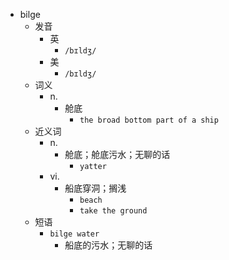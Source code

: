 - bilge
  - 发音
    - 英
      - `/bɪldʒ/`
    - 美
      - `/bɪldʒ/`
  - 词义
    - n.
      - 舱底
        - `the broad bottom part of a ship`
  - 近义词
    - n.
      - 舱底；舱底污水；无聊的话
        - `yatter`
    - vi.
      - 船底穿洞；搁浅
        - `beach`
        - `take the ground`
  - 短语
    - `bilge water`
      - 船底的污水；无聊的话 
